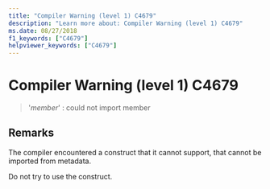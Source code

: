 ```yaml
---
title: "Compiler Warning (level 1) C4679"
description: "Learn more about: Compiler Warning (level 1) C4679"
ms.date: 08/27/2018
f1_keywords: ["C4679"]
helpviewer_keywords: ["C4679"]
---
```

# Compiler Warning (level 1) C4679

> '*member*' : could not import member

## Remarks

The compiler encountered a construct that it cannot support, that cannot be imported from metadata.

Do not try to use the construct.
